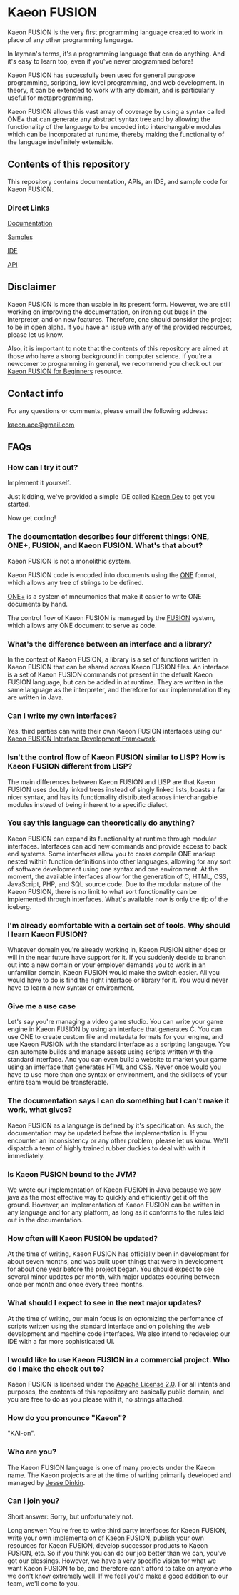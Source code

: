 # Kaeon FUSION

Kaeon FUSION is the very first programming language created to work in place of any other programming language.

In layman's terms,
it's a programming language that can do anything.
And it's easy to learn too, even if you've never programmed before!

Kaeon FUSION has sucessfully been used for general purspose programming,
scripting,
low level programming,
and web development.
In theory,
it can be extended to work with any domain,
and is particularly useful for metaprogramming.

Kaeon FUSION allows this vast array of coverage by using a syntax called ONE+ that can generate any abstract syntax tree and by allowing the functionality of the language to be encoded into interchangable modules which can be incorporated at runtime,
thereby making the functionality of the language indefinitely extensible.

## Contents of this repository

This repository contains documentation, APIs, an IDE, and sample code for Kaeon FUSION.

### Direct Links

[Documentation](https://github.com/Gallery-of-Kaeon/Kaeon-FUSION/tree/master/Kaeon%20FUSION/Documentation/README.md)

[Samples](https://github.com/Gallery-of-Kaeon/Kaeon-FUSION/tree/master/Kaeon%20FUSION/Samples)

[IDE](https://github.com/Gallery-of-Kaeon/Kaeon-FUSION/tree/master/Kaeon%20FUSION/IDE/README.md)

[API](https://github.com/Gallery-of-Kaeon/Kaeon-FUSION/tree/master/Kaeon%20FUSION/API)

## Disclaimer

Kaeon FUSION is more than usable in its present form.
However,
we are still working on improving the documentation,
on ironing out bugs in the interpreter,
and on new features.
Therefore,
one should consider the project to be in open alpha.
If you have an issue with any of the provided resources,
please let us know.

Also,
it is important to note that the contents of this repository are aimed at those who have a strong background in computer science.
If you're a newcomer to programming in general,
we recommend you check out our [Kaeon FUSION for Beginners](https://github.com/Gallery-of-Kaeon/Kaeon-FUSION/tree/master/Kaeon%20FUSION/Documentation/X%20-%20Kaeon%20FUSION%20for%20Beginners/README.md) resource.

## Contact info

For any questions or comments, please email the following address:

kaeon.ace@gmail.com

## FAQs

### How can I try it out?

Implement it yourself.

Just kidding, we've provided a simple IDE called [Kaeon Dev](https://github.com/Gallery-of-Kaeon/Kaeon-FUSION/blob/master/Kaeon%20FUSION/IDE/README.md) to get you started.

Now get coding!

### The documentation describes four different things: ONE, ONE+, FUSION, and Kaeon FUSION. What's that about?

Kaeon FUSION is not a monolithic system.

Kaeon FUSION code is encoded into documents using the [ONE](https://github.com/Gallery-of-Kaeon/Kaeon-FUSION/blob/master/Kaeon%20FUSION/Documentation/1%20-%20Foundations/1%20-%20ONE/README.md) format,
which allows any tree of strings to be defined.

[ONE+](https://github.com/Gallery-of-Kaeon/Kaeon-FUSION/blob/master/Kaeon%20FUSION/Documentation/1%20-%20Foundations/2%20-%20ONE%2B/README.md) is a system of mneumonics that make it easier to write ONE documents by hand.

The control flow of Kaeon FUSION is managed by the [FUSION](https://github.com/Gallery-of-Kaeon/Kaeon-FUSION/blob/master/Kaeon%20FUSION/Documentation/1%20-%20Foundations/3%20-%20FUSION/README.md) system,
which allows any ONE document to serve as code.

### What's the difference between an interface and a library?

In the context of Kaeon FUSION,
a library is a set of functions written in Kaeon FUSION that can be shared across Kaeon FUSION files.
An interface is a set of Kaeon FUSION commands not present in the defualt Kaeon FUSION language, but can be added in at runtime.
They are written in the same language as the interpreter,
and therefore for our implementation they are written in Java.

### Can I write my own interfaces?

Yes, third parties can write their own Kaeon FUSION interfaces using our [Kaeon FUSION Interface Development Framework](https://github.com/Gallery-of-Kaeon/Kaeon-FUSION/blob/master/Kaeon%20FUSION/API/Interface%20Development%20Framework/README.md).

### Isn't the control flow of Kaeon FUSION similar to LISP? How is Kaeon FUSION different from LISP?

The main differences between Kaeon FUSION and LISP are that Kaeon FUSION uses doubly linked trees instead of singly linked lists,
boasts a far nicer syntax,
and has its functionality distributed across interchangable modules instead of being inherent to a specific dialect.

### You say this language can theoretically do anything?

Kaeon FUSION can expand its functionality at runtime through modular interfaces.
Interfaces can add new commands and provide access to back end systems.
Some interfaces allow you to cross compile ONE markup nested within function definitions into other languages,
allowing for any sort of software development using one syntax and one environment.
At the moment, the available interfaces allow for the generation of C,
HTML,
CSS,
JavaScript,
PHP,
and SQL source code.
Due to the modular nature of the Kaeon FUSION,
there is no limit to what sort functionality can be implemented through interfaces.
What's available now is only the tip of the iceberg.

### I'm already comfortable with a certain set of tools. Why should I learn Kaeon FUSION?

Whatever domain you're already working in,
Kaeon FUSION either does or will in the near future have support for it.
If you suddenly decide to branch out into a new domain or your employer demands you to work in an unfamiliar domain,
Kaeon FUSION would make the switch easier.
All you would have to do is find the right interface or library for it.
You would never have to learn a new syntax or environment.

### Give me a use case

Let's say you're managing a video game studio.
You can write your game engine in Kaeon FUSION by using an interface that generates C.
You can use ONE to create custom file and metadata formats for your engine,
and use Kaeon FUSION with the standard interface as a scripting langauge.
You can automate builds and manage assets using scripts written with the standard interface.
And you can even build a website to market your game using an interface that generates HTML and CSS.
Never once would you have to use more than one syntax or environment,
and the skillsets of your entire team would be transferable.

### The documentation says I can do something but I can't make it work, what gives?

Kaeon FUSION as a language is defined by it's specification.
As such, the documentation may be updated before the implementation is.
If you encounter an inconsistency or any other problem, please let us know.
We'll dispatch a team of highly trained rubber duckies to deal with with it immediately.

### Is Kaeon FUSION bound to the JVM?

We wrote our implementation of Kaeon FUSION in Java because we saw java as the most effective way to quickly and efficiently get it off the ground.
However,
an implementation of Kaeon FUSION can be written in any language and for any platform,
as long as it conforms to the rules laid out in the documentation.

### How often will Kaeon FUSION be updated?

At the time of writing,
Kaeon FUSION has officially been in development for about seven months,
and was built upon things that were in development for about one year before the project began.
You should expect to see several minor updates per month,
with major updates occuring between once per month and once every three months.

### What should I expect to see in the next major updates?

At the time of writing,
our main focus is on optomizing the perfomance of scripts written using the standard interface and on polishing the web development and machine code interfaces.
We also intend to redevelop our IDE with a far more sophisticated UI.

### I would like to use Kaeon FUSION in a commercial project. Who do I make the check out to?

Kaeon FUSION is licensed under the [Apache License 2.0](https://github.com/Gallery-of-Kaeon/Kaeon-FUSION/blob/master/LICENSE.md).
For all intents and purposes,
the contents of this repository are basically public domain,
and you are free to do as you please with it,
no strings attached.

### How do you pronounce "Kaeon"?

"KAI-on".

### Who are you?

The Kaeon FUSION language is one of many projects under the Kaeon name.
The Kaeon projects are at the time of writing primarily developed and managed by [Jesse Dinkin](https://www.linkedin.com/in/jesse-dinkin-6b9135100/).

### Can I join you?

Short answer:
Sorry, but unfortunately not.

Long answer:
You're free to write third party interfaces for Kaeon FUSION,
write your own implementaion of Kaeon FUSION,
publish your own resources for Kaeon FUSION,
develop successor products to Kaeon FUSION,
etc.
So if you think you can do our job better than we can,
you've got our blessings.
However,
we have a very specific vision for what we want Kaeon FUSION to be,
and therefore can't afford to take on anyone who we don't know extremely well.
If we feel you'd make a good addition to our team,
we'll come to you.